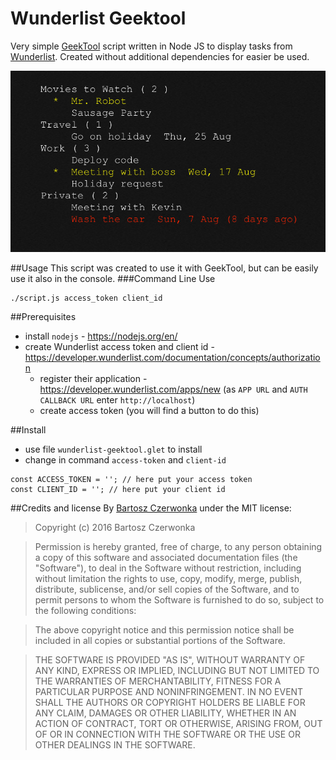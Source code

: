 # Wunderlist Geektool

Very simple [GeekTool](http://www.tynsoe.org/v2/geektool/) script written in Node JS to display tasks from [Wunderlist](https://www.wunderlist.com/).
Created without additional dependencies for easier be used.

![](https://github.com/czerwonkabartosz/wunderlist-geektool/blob/master/screenshots/details.png?raw=true)

##Usage
This script was created to use it with GeekTool, but can be easily use it also in the console.
###Command Line Use
```
./script.js access_token client_id
```


##Prerequisites
- install `nodejs` - https://nodejs.org/en/
- create Wunderlist access token and client id - https://developer.wunderlist.com/documentation/concepts/authorization
  - register their application - https://developer.wunderlist.com/apps/new (as `APP URL` and `AUTH CALLBACK URL` enter `http://localhost`)
  - create access token (you will find a button to do this) 

##Install
- use file `wunderlist-geektool.glet` to install
- change in command `access-token` and `client-id`
```
const ACCESS_TOKEN = ''; // here put your access token
const CLIENT_ID = ''; // here put your client id
```

##Credits and license
By [Bartosz Czerwonka](https://github.com/czerwonkabartosz) under the MIT license:

> Copyright (c) 2016 Bartosz Czerwonka

> Permission is hereby granted, free of charge, to any person obtaining a copy
of this software and associated documentation files (the "Software"), to deal
in the Software without restriction, including without limitation the rights
to use, copy, modify, merge, publish, distribute, sublicense, and/or sell
copies of the Software, and to permit persons to whom the Software is
furnished to do so, subject to the following conditions:

> The above copyright notice and this permission notice shall be included in all
copies or substantial portions of the Software.

> THE SOFTWARE IS PROVIDED "AS IS", WITHOUT WARRANTY OF ANY KIND, EXPRESS OR
IMPLIED, INCLUDING BUT NOT LIMITED TO THE WARRANTIES OF MERCHANTABILITY,
FITNESS FOR A PARTICULAR PURPOSE AND NONINFRINGEMENT. IN NO EVENT SHALL THE
AUTHORS OR COPYRIGHT HOLDERS BE LIABLE FOR ANY CLAIM, DAMAGES OR OTHER
LIABILITY, WHETHER IN AN ACTION OF CONTRACT, TORT OR OTHERWISE, ARISING FROM,
OUT OF OR IN CONNECTION WITH THE SOFTWARE OR THE USE OR OTHER DEALINGS IN THE
SOFTWARE.

